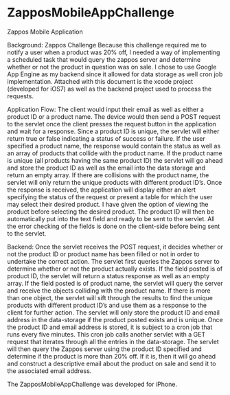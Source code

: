 ZapposMobileAppChallenge
========================

Zappos Mobile Application

Background:
Zappos Challenge
Because this challenge required me to notify a user when a product was 20% off, I needed a way of implementing a scheduled task that would query the zappos server and determine whether or not the product in question was on sale. I chose to use Google App Engine as my backend since it allowed for data storage as well cron job implementation. Attached with this document is the xcode project (developed for iOS7) as well as the backend project used to process the requests.

Application Flow:
The client would input their email as well as either a product ID or a product name. The device would then send a POST request to the servlet once the client presses the request button in the application and wait for a response. Since a product ID is unique, the servlet will either return true or false indicating a status of success or failure. If the user specified a product name, the response would contain the status as well as an array of products that collide with the product name. If the product name is unique (all products having the same product ID) the servlet will go ahead and store the product ID as well as the email into the data storage and return an empty array. If there are collisions with the product name, the servlet will only return the unique products with different product ID’s. Once the response is received, the application will display either an alert specifying the status of the request or present a table for which the user may select their desired product. I have given the option of viewing the product before selecting the desired product. The product ID will then be automatically put into the text field and ready to be sent to the servlet. All the error checking of the fields is done on the client-side before being sent to the servlet.

Backend:
Once the servlet receives the POST request, it decides whether or not the product ID or product name has been filled or not in order to undertake the correct action. The servlet first queries the Zappos server to determine whether or not the product actually exists. If the field posted is of product ID, the servlet will return a status response as well as an empty array. If the field posted is of product name, the servlet will query the server and receive the objects colliding with the product name. If there is more than one object, the servlet will sift through the results to find the unique products with different product ID’s and use them as a response to the client for further action. The servlet will only store the product ID and email address in the data-storage if the product posted exists and is unique. Once the product ID and email address is stored, it is subject to a cron job that runs every five minutes. This cron job calls another servlet with a GET request that iterates through all the entries in the data-storage. The servlet will then query the Zappos server using the product ID specified and determine if the product is more than 20% off. If it is, then it will go ahead and construct a descriptive email about the product on sale and send it to the associated email address.

The ZapposMobileAppChallenge was developed for iPhone.
